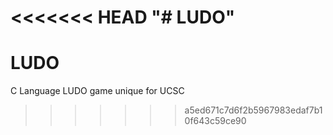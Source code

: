 <<<<<<< HEAD
"# LUDO" 
=======
# LUDO
C Language LUDO game unique for UCSC
>>>>>>> a5ed671c7d6f2b5967983edaf7b10f643c59ce90
